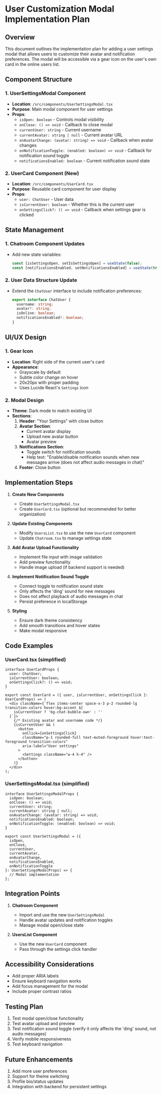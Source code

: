 # User Customization Modal Implementation Plan

## Overview
This document outlines the implementation plan for adding a user settings modal that allows users to customize their avatar and notification preferences. The modal will be accessible via a gear icon on the user's own card in the online users list.

## Component Structure

### 1. UserSettingsModal Component
- **Location**: `/src/components/UserSettingsModal.tsx`
- **Purpose**: Main modal component for user settings
- **Props**:
  - `isOpen: boolean` - Controls modal visibility
  - `onClose: () => void` - Callback to close modal
  - `currentUser: string` - Current username
  - `currentAvatar: string | null` - Current avatar URL
  - `onAvatarChange: (avatar: string) => void` - Callback when avatar changes
  - `onNotificationToggle: (enabled: boolean) => void` - Callback for notification sound toggle
  - `notificationsEnabled: boolean` - Current notification sound state

### 2. UserCard Component (New)
- **Location**: `/src/components/UserCard.tsx`
- **Purpose**: Reusable card component for user display
- **Props**:
  - `user: ChatUser` - User data
  - `isCurrentUser: boolean` - Whether this is the current user
  - `onSettingsClick?: () => void` - Callback when settings gear is clicked

## State Management

### 1. Chatroom Component Updates
- Add new state variables:
  ```typescript
  const [isSettingsOpen, setIsSettingsOpen] = useState(false);
  const [notificationsEnabled, setNotificationsEnabled] = useState(true);
  ```

### 2. User Data Structure Update
- Extend the `ChatUser` interface to include notification preferences:
  ```typescript
  export interface ChatUser {
    username: string;
    avatar?: string;
    isOnline: boolean;
    notificationsEnabled?: boolean;
  }
  ```

## UI/UX Design

### 1. Gear Icon
- **Location**: Right side of the current user's card
- **Appearance**:
  - Grayscale by default
  - Subtle color change on hover
  - 20x20px with proper padding
  - Uses Lucide React's `Settings` icon

### 2. Modal Design
- **Theme**: Dark mode to match existing UI
- **Sections**:
  1. **Header**: "Your Settings" with close button
  2. **Avatar Section**:
     - Current avatar display
     - Upload new avatar button
     - Avatar preview
  3. **Notifications Section**:
     - Toggle switch for notification sounds
     - Help text: "Enable/disable notification sounds when new messages arrive (does not affect audio messages in chat)"
  4. **Footer**: Close button

## Implementation Steps

1. **Create New Components**
   - Create `UserSettingsModal.tsx`
   - Create `UserCard.tsx` (optional but recommended for better organization)

2. **Update Existing Components**
   - Modify `UsersList.tsx` to use the new `UserCard` component
   - Update `Chatroom.tsx` to manage settings state

3. **Add Avatar Upload Functionality**
   - Implement file input with image validation
   - Add preview functionality
   - Handle image upload (if backend support is needed)

4. **Implement Notification Sound Toggle**
   - Connect toggle to notification sound state
   - Only affects the 'ding' sound for new messages
   - Does not affect playback of audio messages in chat
   - Persist preference in localStorage

5. **Styling**
   - Ensure dark theme consistency
   - Add smooth transitions and hover states
   - Make modal responsive

## Code Examples

### UserCard.tsx (simplified)
```tsx
interface UserCardProps {
  user: ChatUser;
  isCurrentUser: boolean;
  onSettingsClick?: () => void;
}

export const UserCard = ({ user, isCurrentUser, onSettingsClick }: UserCardProps) => (
  <div className={`flex items-center space-x-3 p-2 rounded-lg transition-colors hover:bg-accent ${
    isCurrentUser ? 'bg-chat-bubble-own' : ''
  }`}>
    {/* Existing avatar and username code */}
    {isCurrentUser && (
      <button 
        onClick={onSettingsClick}
        className="p-1 rounded-full text-muted-foreground hover:text-foreground transition-colors"
        aria-label="User settings"
      >
        <Settings className="w-4 h-4" />
      </button>
    )}
  </div>
);
```

### UserSettingsModal.tsx (simplified)
```tsx
interface UserSettingsModalProps {
  isOpen: boolean;
  onClose: () => void;
  currentUser: string;
  currentAvatar: string | null;
  onAvatarChange: (avatar: string) => void;
  notificationsEnabled: boolean;
  onNotificationToggle: (enabled: boolean) => void;
}

export const UserSettingsModal = ({
  isOpen,
  onClose,
  currentUser,
  currentAvatar,
  onAvatarChange,
  notificationsEnabled,
  onNotificationToggle
}: UserSettingsModalProps) => {
  // Modal implementation
};
```

## Integration Points

1. **Chatroom Component**
   - Import and use the new `UserSettingsModal`
   - Handle avatar updates and notification toggles
   - Manage modal open/close state

2. **UsersList Component**
   - Use the new `UserCard` component
   - Pass through the settings click handler

## Accessibility Considerations
- Add proper ARIA labels
- Ensure keyboard navigation works
- Add focus management for the modal
- Include proper contrast ratios

## Testing Plan
1. Test modal open/close functionality
2. Test avatar upload and preview
3. Test notification sound toggle (verify it only affects the 'ding' sound, not audio messages)
4. Verify mobile responsiveness
5. Test keyboard navigation

## Future Enhancements
1. Add more user preferences
2. Support for theme switching
3. Profile bio/status updates
4. Integration with backend for persistent settings
